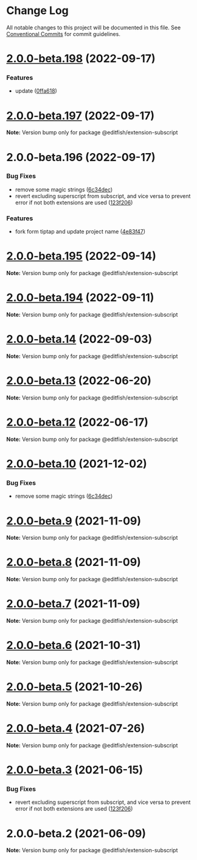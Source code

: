 # Change Log

All notable changes to this project will be documented in this file.
See [Conventional Commits](https://conventionalcommits.org) for commit guidelines.

# [2.0.0-beta.198](https://github.com/ueberdosis/editfish/compare/v2.0.0-beta.197...v2.0.0-beta.198) (2022-09-17)


### Features

* update ([0ffa618](https://github.com/ueberdosis/editfish/commit/0ffa618421467a96c9e17f4b96511c8ed521baf5))





# [2.0.0-beta.197](https://github.com/ueberdosis/editfish/compare/v2.0.0-beta.196...v2.0.0-beta.197) (2022-09-17)

**Note:** Version bump only for package @editfish/extension-subscript





# 2.0.0-beta.196 (2022-09-17)


### Bug Fixes

* remove some magic strings ([6c34dec](https://github.com/ueberdosis/editfish/commit/6c34dec33ac39c9f037a0a72e4525f3fc6d422bf))
* revert excluding superscript from subscript, and vice versa to prevent error if not both extensions are used ([123f206](https://github.com/ueberdosis/editfish/commit/123f2067e5ccc15f1fceee164e8bc461193cf8a0))


### Features

* fork form tiptap and update project name ([4e83f47](https://github.com/ueberdosis/editfish/commit/4e83f471f558450547d3d0269ca1648cbcad94c1))





# [2.0.0-beta.195](https://github.com/ueberdosis/tiptap/compare/v2.0.0-beta.194...v2.0.0-beta.195) (2022-09-14)

**Note:** Version bump only for package @editfish/extension-subscript





# [2.0.0-beta.194](https://github.com/ueberdosis/tiptap/compare/v2.0.0-beta.193...v2.0.0-beta.194) (2022-09-11)

**Note:** Version bump only for package @editfish/extension-subscript





# [2.0.0-beta.14](https://github.com/ueberdosis/tiptap/compare/@editfish/extension-subscript@2.0.0-beta.13...@editfish/extension-subscript@2.0.0-beta.14) (2022-09-03)

**Note:** Version bump only for package @editfish/extension-subscript





# [2.0.0-beta.13](https://github.com/ueberdosis/tiptap/compare/@editfish/extension-subscript@2.0.0-beta.12...@editfish/extension-subscript@2.0.0-beta.13) (2022-06-20)

**Note:** Version bump only for package @editfish/extension-subscript





# [2.0.0-beta.12](https://github.com/ueberdosis/tiptap/compare/@editfish/extension-subscript@2.0.0-beta.10...@editfish/extension-subscript@2.0.0-beta.12) (2022-06-17)

**Note:** Version bump only for package @editfish/extension-subscript





# [2.0.0-beta.10](https://github.com/ueberdosis/tiptap/compare/@editfish/extension-subscript@2.0.0-beta.9...@editfish/extension-subscript@2.0.0-beta.10) (2021-12-02)


### Bug Fixes

* remove some magic strings ([6c34dec](https://github.com/ueberdosis/tiptap/commit/6c34dec33ac39c9f037a0a72e4525f3fc6d422bf))





# [2.0.0-beta.9](https://github.com/ueberdosis/tiptap/compare/@editfish/extension-subscript@2.0.0-beta.8...@editfish/extension-subscript@2.0.0-beta.9) (2021-11-09)

**Note:** Version bump only for package @editfish/extension-subscript





# [2.0.0-beta.8](https://github.com/ueberdosis/tiptap/compare/@editfish/extension-subscript@2.0.0-beta.7...@editfish/extension-subscript@2.0.0-beta.8) (2021-11-09)

**Note:** Version bump only for package @editfish/extension-subscript





# [2.0.0-beta.7](https://github.com/ueberdosis/tiptap/compare/@editfish/extension-subscript@2.0.0-beta.6...@editfish/extension-subscript@2.0.0-beta.7) (2021-11-09)

**Note:** Version bump only for package @editfish/extension-subscript





# [2.0.0-beta.6](https://github.com/ueberdosis/tiptap/compare/@editfish/extension-subscript@2.0.0-beta.5...@editfish/extension-subscript@2.0.0-beta.6) (2021-10-31)

**Note:** Version bump only for package @editfish/extension-subscript





# [2.0.0-beta.5](https://github.com/ueberdosis/tiptap/compare/@editfish/extension-subscript@2.0.0-beta.4...@editfish/extension-subscript@2.0.0-beta.5) (2021-10-26)

**Note:** Version bump only for package @editfish/extension-subscript





# [2.0.0-beta.4](https://github.com/ueberdosis/tiptap/compare/@editfish/extension-subscript@2.0.0-beta.3...@editfish/extension-subscript@2.0.0-beta.4) (2021-07-26)

**Note:** Version bump only for package @editfish/extension-subscript





# [2.0.0-beta.3](https://github.com/ueberdosis/tiptap/compare/@editfish/extension-subscript@2.0.0-beta.2...@editfish/extension-subscript@2.0.0-beta.3) (2021-06-15)


### Bug Fixes

* revert excluding superscript from subscript, and vice versa to prevent error if not both extensions are used ([123f206](https://github.com/ueberdosis/tiptap/commit/123f2067e5ccc15f1fceee164e8bc461193cf8a0))





# 2.0.0-beta.2 (2021-06-09)

**Note:** Version bump only for package @editfish/extension-subscript
